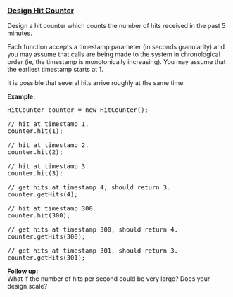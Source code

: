 ### [Design Hit Counter](https://leetcode.com/problems/design-hit-counter)

<p>Design a hit counter which counts the number of hits received in the past 5 minutes.</p>

<p>Each function accepts a timestamp parameter (in seconds granularity) and you may assume that calls are being made to the system in chronological order (ie, the timestamp is monotonically increasing). You may assume that the earliest timestamp starts at 1.</p>

<p>It is possible that several hits arrive roughly at the same time.</p>

<p><b>Example:</b></p>

<pre>
HitCounter counter = new HitCounter();

// hit at timestamp 1.
counter.hit(1);

// hit at timestamp 2.
counter.hit(2);

// hit at timestamp 3.
counter.hit(3);

// get hits at timestamp 4, should return 3.
counter.getHits(4);

// hit at timestamp 300.
counter.hit(300);

// get hits at timestamp 300, should return 4.
counter.getHits(300);

// get hits at timestamp 301, should return 3.
counter.getHits(301); 
</pre>

<p><b>Follow up:</b><br />
What if the number of hits per second could be very large? Does your design scale?</p>